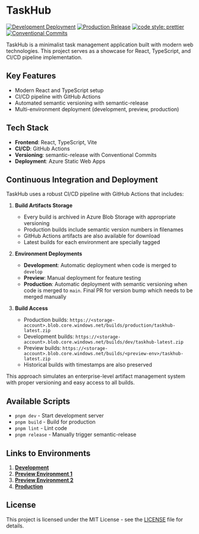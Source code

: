 # TaskHub

[![Development Deployment](https://github.com/taskhub-team/task-hub/actions/workflows/dev-deploy.yml/badge.svg)](https://github.com/taskhub-team/task-hub/actions/workflows/dev-deploy.yml) [![Production Release](https://github.com/taskhub-team/task-hub/actions/workflows/production-release.yml/badge.svg)](https://github.com/taskhub-team/task-hub/actions/workflows/production-release.yml) [![code style: prettier](https://img.shields.io/badge/code_style-prettier-ff69b4.svg)](https://github.com/prettier/prettier) [![Conventional Commits](https://img.shields.io/badge/Conventional%20Commits-1.0.0-yellow.svg)](https://conventionalcommits.org)

TaskHub is a minimalist task management application built with modern web technologies. This project serves as a showcase for React, TypeScript, and CI/CD pipeline implementation.

## Key Features

- Modern React and TypeScript setup
- CI/CD pipeline with GitHub Actions
- Automated semantic versioning with semantic-release
- Multi-environment deployment (development, preview, production)

## Tech Stack

- **Frontend**: React, TypeScript, Vite
- **CI/CD**: GitHub Actions
- **Versioning**: semantic-release with Conventional Commits
- **Deployment**: Azure Static Web Apps

## Continuous Integration and Deployment

TaskHub uses a robust CI/CD pipeline with GitHub Actions that includes:

1. **Build Artifacts Storage**

   - Every build is archived in Azure Blob Storage with appropriate versioning
   - Production builds include semantic version numbers in filenames
   - GitHub Actions artifacts are also available for download
   - Latest builds for each environment are specially tagged

2. **Environment Deployments**

   - **Development**: Automatic deployment when code is merged to `develop`
   - **Preview**: Manual deployment for feature testing
   - **Production**: Automatic deployment with semantic versioning when code is merged to `main`. Final PR for version bump which needs to be merged manually

3. **Build Access**
   - Production builds: `https://<storage-account>.blob.core.windows.net/builds/production/taskhub-latest.zip`
   - Development builds: `https://<storage-account>.blob.core.windows.net/builds/dev/taskhub-latest.zip`
   - Preview builds: `https://<storage-account>.blob.core.windows.net/builds/<preview-env>/taskhub-latest.zip`
   - Historical builds with timestamps are also preserved

This approach simulates an enterprise-level artifact management system with proper versioning and easy access to all builds.

## Available Scripts

- `pnpm dev` - Start development server
- `pnpm build` - Build for production
- `pnpm lint` - Lint code
- `pnpm release` - Manually trigger semantic-release

## Links to Environments

1. **[Development](https://green-grass-07a60cd00.6.azurestaticapps.net)**
2. **[Preview Environment 1](https://preview1--wonderful-stone-059600500.6.azurestaticapps.net)**
3. **[Preview Environment 2](https://preview2--wonderful-stone-059600500.6.azurestaticapps.net)**
4. **[Production](https://kind-water-0ea27f900.6.azurestaticapps.net)**

## License

This project is licensed under the MIT License - see the [LICENSE](./LICENSE) file for details.
